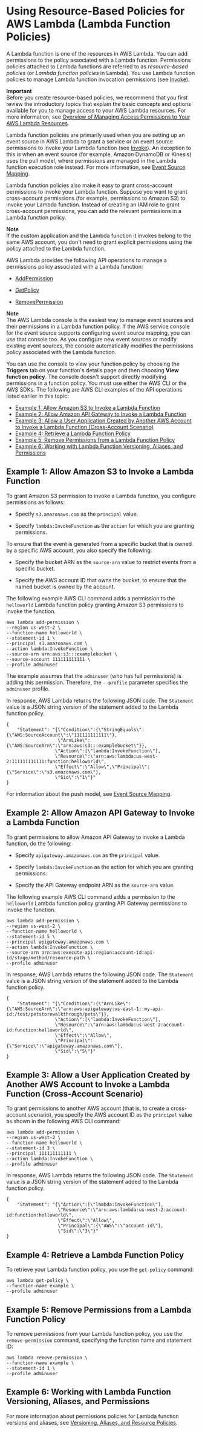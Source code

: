# Using Resource\-Based Policies for AWS Lambda \(Lambda Function Policies\)<a name="access-control-resource-based"></a>

A Lambda function is one of the resources in AWS Lambda\. You can add permissions to the policy associated with a Lambda function\. Permissions policies attached to Lambda functions are referred to as *resource\-based policies* \(or *Lambda function policies* in Lambda\)\. You use Lambda function policies to manage Lambda function invocation permissions \(see [Invoke](API_Invoke.md)\)\. 

**Important**  
Before you create resource\-based policies, we recommend that you first review the introductory topics that explain the basic concepts and options available for you to manage access to your AWS Lambda resources\. For more information, see [Overview of Managing Access Permissions to Your AWS Lambda Resources](access-control-overview.md)\.

Lambda function policies are primarily used when you are setting up an event source in AWS Lambda to grant a service or an event source permissions to invoke your Lambda function \(see [Invoke](API_Invoke.md)\)\. An exception to this is when an event source \(for example, Amazon DynamoDB or Kinesis\) uses the pull model, where permissions are managed in the Lambda function execution role instead\. For more information, see [Event Source Mapping](java-invocation-options.md#intro-invocation-modes)\. 

Lambda function policies also make it easy to grant cross\-account permissions to invoke your Lambda function\. Suppose you want to grant cross\-account permissions \(for example, permissions to Amazon S3\) to invoke your Lambda function\. Instead of creating an IAM role to grant cross\-account permissions, you can add the relevant permissions in a Lambda function policy\. 

**Note**  
If the custom application and the Lambda function it invokes belong to the same AWS account, you don't need to grant explicit permissions using the policy attached to the Lambda function\.

 AWS Lambda provides the following API operations to manage a permissions policy associated with a Lambda function:

+ [AddPermission](API_AddPermission.md)

+ [GetPolicy](API_GetPolicy.md)

+ [RemovePermission](API_RemovePermission.md)

**Note**  
The AWS Lambda console is the easiest way to manage event sources and their permissions in a Lambda function policy\. If the AWS service console for the event source supports configuring event source mapping, you can use that console too\. As you configure new event sources or modify existing event sources, the console automatically modifies the permissions policy associated with the Lambda function\. 

You can use the console to view your function policy by choosing the **Triggers** tab on your function's details page and then choosing **View function policy**\. The console doesn't support directly modifying permissions in a function policy\. You must use either the AWS CLI or the AWS SDKs\. The following are AWS CLI examples of the API operations listed earlier in this topic:


+ [Example 1: Allow Amazon S3 to Invoke a Lambda Function](#access-control-resource-based-example-s3-invoke-function)
+ [Example 2: Allow Amazon API Gateway to Invoke a Lambda Function](#access-control-resource-based-example-apigateway-invoke-function)
+ [Example 3: Allow a User Application Created by Another AWS Account to Invoke a Lambda Function \(Cross\-Account Scenario\)](#access-control-resource-based-example-cross-account-scenario)
+ [Example 4: Retrieve a Lambda Function Policy](#access-control-resource-based-example-retrieve-function-policy)
+ [Example 5: Remove Permissions from a Lambda Function Policy](#access-control-resource-based-example-remove-permissions-function-policy)
+ [Example 6: Working with Lambda Function Versioning, Aliases, and Permissions](#access-control-resource-based-example-versioning-aliases-function-policy)

## Example 1: Allow Amazon S3 to Invoke a Lambda Function<a name="access-control-resource-based-example-s3-invoke-function"></a>

To grant Amazon S3 permission to invoke a Lambda function, you configure permissions as follows:

+ Specify `s3.amazonaws.com` as the `principal` value\.

+ Specify `lambda:InvokeFunction` as the `action` for which you are granting permissions\.

To ensure that the event is generated from a specific bucket that is owned by a specific AWS account, you also specify the following:

+ Specify the bucket ARN as the `source-arn` value to restrict events from a specific bucket\.

+ Specify the AWS account ID that owns the bucket, to ensure that the named bucket is owned by the account\.

The following example AWS CLI command adds a permission to the `helloworld` Lambda function policy granting Amazon S3 permissions to invoke the function\. 

```
aws lambda add-permission \
--region us-west-2 \
--function-name helloworld \
--statement-id 1 \
--principal s3.amazonaws.com \
--action lambda:InvokeFunction \
--source-arn arn:aws:s3:::examplebucket \
--source-account 111111111111 \
--profile adminuser
```

The example assumes that the `adminuser` \(who has full permissions\) is adding this permission\. Therefore, the `--profile` parameter specifies the `adminuser` profile\.

In response, AWS Lambda returns the following JSON code\. The `Statement` value is a JSON string version of the statement added to the Lambda function policy\.

```
{
    "Statement": "{\"Condition\":{\"StringEquals\":{\"AWS:SourceAccount\":\"111111111111\"},
                   \"ArnLike\":{\"AWS:SourceArn\":\"arn:aws:s3:::examplebucket\"}},
                  \"Action\":[\"lambda:InvokeFunction\"],
                  \"Resource\":\"arn:aws:lambda:us-west-2:111111111111:function:helloworld\",
                  \"Effect\":\"Allow\",\"Principal\":{\"Service\":\"s3.amazonaws.com\"},
                  \"Sid\":\"1\"}"
}
```

For information about the push model, see [Event Source Mapping](java-invocation-options.md#intro-invocation-modes)\.

## Example 2: Allow Amazon API Gateway to Invoke a Lambda Function<a name="access-control-resource-based-example-apigateway-invoke-function"></a>

To grant permissions to allow Amazon API Gateway to invoke a Lambda function, do the following:

+ Specify `apigateway.amazonaws.com` as the `principal` value\.

+ Specify `lambda:InvokeFunction` as the action for which you are granting permissions\.

+ Specify the API Gateway endpoint ARN as the `source-arn` value\.

The following example AWS CLI command adds a permission to the `helloworld` Lambda function policy granting API Gateway permissions to invoke the function\. 

```
aws lambda add-permission \
--region us-west-2 \
--function-name helloworld \
--statement-id 5 \
--principal apigateway.amazonaws.com \
--action lambda:InvokeFunction \
--source-arn arn:aws:execute-api:region:account-id:api-id/stage/method/resource-path \
--profile adminuser
```

In response, AWS Lambda returns the following JSON code\. The `Statement` value is a JSON string version of the statement added to the Lambda function policy\.

```
{
    "Statement": "{\"Condition\":{\"ArnLike\":{\"AWS:SourceArn\":\"arn:aws:apigateway:us-east-1::my-api-id:/test/petstorewalkthrough/pets\"}},
                  \"Action\":[\"lambda:InvokeFunction\"],
                  \"Resource\":\"arn:aws:lambda:us-west-2:account-id:function:helloworld\",
                  \"Effect\":\"Allow\",
                  \"Principal\":{\"Service\":\"apigateway.amazonaws.com\"},
                  \"Sid\":\"5\"}"
}
```

## Example 3: Allow a User Application Created by Another AWS Account to Invoke a Lambda Function \(Cross\-Account Scenario\)<a name="access-control-resource-based-example-cross-account-scenario"></a>

To grant permissions to another AWS account \(that is, to create a cross\-account scenario\), you specify the AWS account ID as the `principal` value as shown in the following AWS CLI command: 

```
aws lambda add-permission \
--region us-west-2 \
--function-name helloworld \
--statement-id 3 \
--principal 111111111111 \
--action lambda:InvokeFunction \
--profile adminuser
```

In response, AWS Lambda returns the following JSON code\. The `Statement` value is a JSON string version of the statement added to the Lambda function policy\.

```
{
    "Statement": "{\"Action\":[\"lambda:InvokeFunction\"],
                   \"Resource\":\"arn:aws:lambda:us-west-2:account-id:function:helloworld\",
                   \"Effect\":\"Allow\",
                   \"Principal\":{\"AWS\":\"account-id\"},
                   \"Sid\":\"3\"}"
}
```

## Example 4: Retrieve a Lambda Function Policy<a name="access-control-resource-based-example-retrieve-function-policy"></a>

To retrieve your Lambda function policy, you use the `get-policy` command: 

```
aws lambda get-policy \
--function-name example \
--profile adminuser
```

## Example 5: Remove Permissions from a Lambda Function Policy<a name="access-control-resource-based-example-remove-permissions-function-policy"></a>

To remove permissions from your Lambda function policy, you use the `remove-permission` command, specifying the function name and statement ID: 

```
aws lambda remove-permission \
--function-name example \
--statement-id 1 \
--profile adminuser
```

## Example 6: Working with Lambda Function Versioning, Aliases, and Permissions<a name="access-control-resource-based-example-versioning-aliases-function-policy"></a>

For more information about permissions policies for Lambda function versions and aliases, see [Versioning, Aliases, and Resource Policies](versioning-aliases-permissions.md)\.